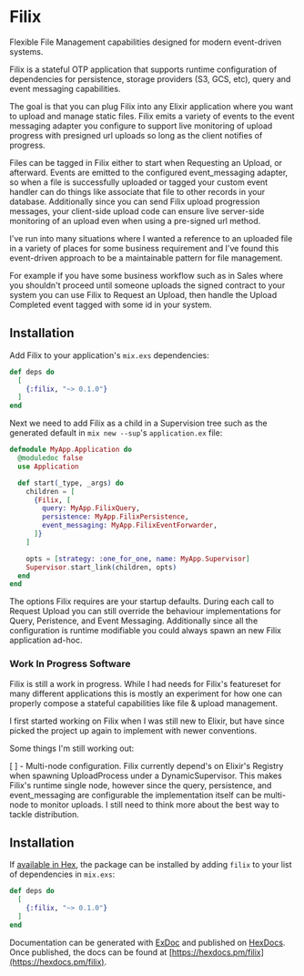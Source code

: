 # Filix

Flexible File Management capabilities designed for modern event-driven systems.

Filix is a stateful OTP application that supports runtime configuration of dependencies for
persistence, storage providers (S3, GCS, etc), query and event messaging capabilities.

The goal is that you can plug Filix into any Elixir application where you want to upload and manage
static files. Filix emits a variety of events to the event messaging adapter you configure to support
live monitoring of upload progress with presigned url uploads so long as the client notifies of progress.

Files can be tagged in Filix either to start when Requesting an Upload, or afterward. Events are emitted to the 
configured event_messaging adapter, so when a file is successfully uploaded or tagged your custom event handler can 
do things like associate that file to other records in your database. Additionally since you can send Filix 
upload progression messages, your client-side upload code can ensure live server-side monitoring of an upload even when
using a pre-signed url method.

I've run into many situations where I wanted a reference to an uploaded file in a variety of places for some business requirement and I've found this event-driven approach to be a maintainable pattern for file management.

For example if you have some business workflow such as in Sales where you shouldn't proceed until someone uploads the signed contract 
to your system you can use Filix to Request an Upload, then handle the Upload Completed event tagged with some id in your
system.

## Installation

Add Filix to your application's `mix.exs` dependencies:

```elixir
def deps do
  [
    {:filix, "~> 0.1.0"}
  ]
end
```

Next we need to add Filix as a child in a Supervision tree such as the generated default in `mix new --sup`'s `application.ex` file:

```elixir
defmodule MyApp.Application do
  @moduledoc false
  use Application

  def start(_type, _args) do
    children = [
      {Filix, [
        query: MyApp.FilixQuery,
        persistence: MyApp.FilixPersistence,
        event_messaging: MyApp.FilixEventForwarder,
      ]}
    ]

    opts = [strategy: :one_for_one, name: MyApp.Supervisor]
    Supervisor.start_link(children, opts)
  end
end
```

The options Filix requires are your startup defaults. During each call to Request Upload you can still override
the behaviour implementations for Query, Peristence, and Event Messaging. Additionally since all the configuration is
runtime modifiable you could always spawn an new Filix application ad-hoc.

### Work In Progress Software

Filix is still a work in progress. While I had needs for Filix's featureset for many different applications
this is mostly an experiment for how one can properly compose a stateful capabilities like file & upload management.

I first started working on Filix when I was still new to Elixir, but have since picked the project up again to implement with 
newer conventions.

Some things I'm still working out:

[ ] - Multi-node configuration. Filix currently depend's on Elixir's Registry when spawning UploadProcess under a DynamicSupervisor.
  This makes Filix's runtime single node, however since the query, persistence, and event_messaging are configurable the implementation itself can be multi-node to monitor uploads. I still need to think more about the best way to tackle distribution.

## Installation

If [available in Hex](https://hex.pm/docs/publish), the package can be installed
by adding `filix` to your list of dependencies in `mix.exs`:

```elixir
def deps do
  [
    {:filix, "~> 0.1.0"}
  ]
end
```

Documentation can be generated with [ExDoc](https://github.com/elixir-lang/ex_doc)
and published on [HexDocs](https://hexdocs.pm). Once published, the docs can
be found at [https://hexdocs.pm/filix](https://hexdocs.pm/filix).